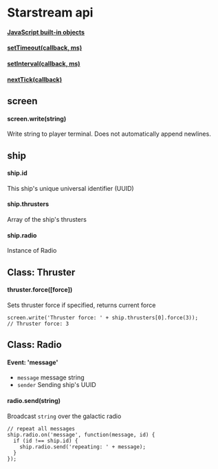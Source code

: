 # Starstream api

#### [JavaScript built-in objects](http://es5.github.io/multi.html#x15-toc)

#### [setTimeout(callback, ms)](http://nodejs.org/api/globals.html#globals_settimeout_cb_ms)

#### [setInterval(callback, ms)](http://nodejs.org/api/globals.html#globals_setinterval_cb_ms)

#### [nextTick(callback)](http://nodejs.org/api/process.html#process_process_nexttick_callback)

## screen
#### screen.write(string)
Write string to player terminal. Does not automatically append newlines.

## ship
#### ship.id
This ship's unique universal identifier (UUID)

#### ship.thrusters
Array of the ship's thrusters

#### ship.radio
Instance of Radio

## Class: Thruster
#### thruster.force([force])
Sets thruster force if specified, returns current force

    screen.write('Thruster force: ' + ship.thrusters[0].force(3));
    // Thruster force: 3

## Class: Radio
#### Event: 'message'
* `message` message string
* `sender` Sending ship's UUID

#### radio.send(string)
Broadcast `string` over the galactic radio

    // repeat all messages
    ship.radio.on('message', function(message, id) {
      if (id !== ship.id) {
        ship.radio.send('repeating: ' + message);
      }
    });
